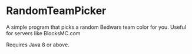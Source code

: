 # RandomTeamPicker
A simple program that picks a random Bedwars team color for you. Useful for servers like BlocksMC.com

Requires Java 8 or above.
